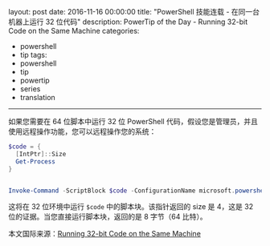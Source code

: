 layout: post
date: 2016-11-16 00:00:00
title: "PowerShell 技能连载 - 在同一台机器上运行 32 位代码"
description: PowerTip of the Day - Running 32-bit Code on the Same Machine
categories:
- powershell
- tip
tags:
- powershell
- tip
- powertip
- series
- translation
---
如果您需要在 64 位脚本中运行 32 位 PowerShell 代码，假设您是管理员，并且使用远程操作功能，您可以远程操作您的系统：

```powershell
$code = {
  [IntPtr]::Size
  Get-Process
}


Invoke-Command -ScriptBlock $code -ConfigurationName microsoft.powershell32 -ComputerName $env:COMPUTERNAME
```

这将在 32 位环境中运行 `$code` 中的脚本块。该指针返回的 size 是 4，这是 32 位的证据。当您直接运行脚本块，返回的是 8 字节（64 比特）。

<!--more-->
本文国际来源：[Running 32-bit Code on the Same Machine](http://community.idera.com/powershell/powertips/b/tips/posts/running-32-bit-code-on-the-same-machine)
